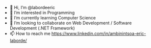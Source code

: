 - 👋 Hi, I’m @labordeeric
- 👀 I’m interested in Programming
- 🌱 I’m currently learning Computer Science
- 💞️ I’m looking to collaborate on Web Development / Software Development (.NET Framework)
- 📫 How to reach me https://www.linkedin.com/in/ambinintsoa-eric-laborde/

<!---
labordeeric/labordeeric is a ✨ special ✨ repository because its `README.md` (this file) appears on your GitHub profile.
You can click the Preview link to take a look at your changes.
--->
